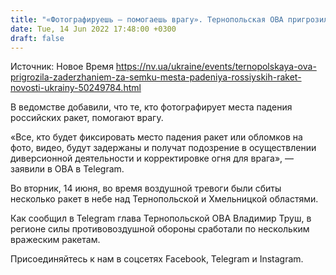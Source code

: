 ```yaml
---
title: "«Фотографируешь — помогаешь врагу». Тернопольская ОВА пригрозила задержанием и вручением подозрения за съемку мест падения ракет"
date: Tue, 14 Jun 2022 17:48:00 +0300
draft: false
---
```

Источник: Новое Время https://nv.ua/ukraine/events/ternopolskaya-ova-prigrozila-zaderzhaniem-za-semku-mesta-padeniya-rossiyskih-raket-novosti-ukrainy-50249784.html


В ведомстве добавили, что те, кто фотографирует места падения российских ракет, помогают врагу.

«Все, кто будет фиксировать место падения ракет или обломков на фото, видео, будут задержаны и получат подозрение в осуществлении диверсионной деятельности и корректировке огня для врага», — заявили в ОВА в Telegram.

 Во вторник, 14 июня, во время воздушной тревоги были сбиты несколько ракет в небе над Тернопольской и Хмельницкой областями.

Как сообщил в Telegram глава Тернопольской ОВА Владимир Труш, в регионе силы противовоздушной обороны сработали по нескольким вражеским ракетам.

Присоединяйтесь к нам в соцсетях Facebook, Telegram и Instagram.
